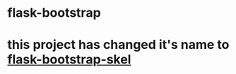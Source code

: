 flask-bootstrap
===============

this project has changed it's name to [flask-bootstrap-skel](https://github.com/albertogg/flask-bootstrap-skel)
===
